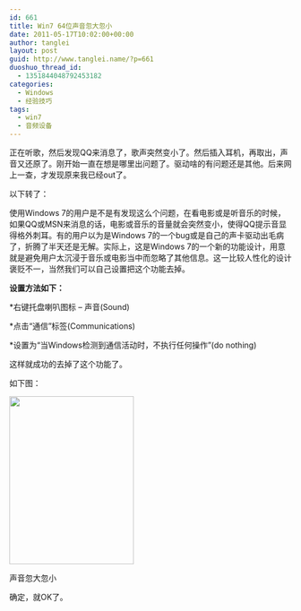 ```yaml
---
id: 661
title: Win7 64位声音忽大忽小
date: 2011-05-17T10:02:00+00:00
author: tanglei
layout: post
guid: http://www.tanglei.name/?p=661
duoshuo_thread_id:
  - 1351844048792453182
categories:
  - Windows
  - 经验技巧
tags:
  - win7
  - 音频设备
---
```

正在听歌，然后发现QQ来消息了，歌声突然变小了。然后插入耳机，再取出，声音又还原了。刚开始一直在想是哪里出问题了。驱动啥的有问题还是其他。后来网上一查，才发现原来我已经out了。

以下转了：

使用Windows 7的用户是不是有发现这么个问题，在看电影或是听音乐的时候，如果QQ或MSN来消息的话，电影或音乐的音量就会突然变小，使得QQ提示音显得格外刺耳。有的用户以为是Windows 7的一个bug或是自己的声卡驱动出毛病了，折腾了半天还是无解。实际上，这是Windows 7的一个新的功能设计，用意就是避免用户太沉浸于音乐或电影当中而忽略了其他信息。这一比较人性化的设计褒贬不一，当然我们可以自己设置把这个功能去掉。

**设置方法如下：**

*右键托盘喇叭图标 &#8211; 声音(Sound)

*点击“通信”标签(Communications)

*设置为“当Windows检测到通信活动时，不执行任何操作”(do nothing)

这样就成功的去掉了这个功能了。

如下图：

<div id="attachment_662" style="width: 232px" class="wp-caption aligncenter">
  <a href="/wp-content/uploads/2011/05/d.png"><img class="size-medium wp-image-662" title="win7声音忽大忽小" src="/wp-content/uploads/2011/05/d-222x300.png" alt="" width="222" height="300" /></a>
  
  <p class="wp-caption-text">
    声音忽大忽小
  </p>
</div>

确定，就OK了。

